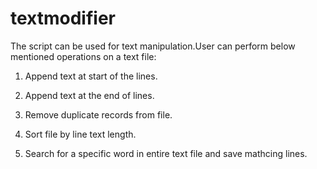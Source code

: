 # textmodifier
The script can be used for text manipulation.User can perform below mentioned operations on a text file:
1. Append text at start of the lines.

2. Append text at the end of lines.

3. Remove duplicate records from file.

4. Sort file by line text length.

5. Search for a specific word in entire text file and save mathcing lines.
